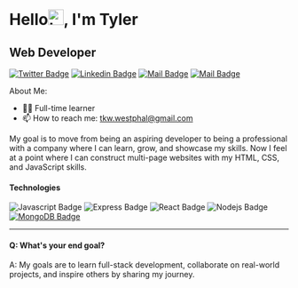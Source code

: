 <h1>Hello<img src="https://user-images.githubusercontent.com/1303154/88677602-1635ba80-d120-11ea-84d8-d263ba5fc3c0.gif" width="28px" height="28px" alt="hi">, I'm Tyler</h1>

<h2>Web Developer</h2>


[![Twitter Badge](https://img.shields.io/badge/-@tkw_tyler-1ca0f1?style=flat&labelColor=1ca0f1&logo=twitter&logoColor=white&link=https://twitter.com/tkw_tyler)](https://twitter.com/tkw_tyler) [![Linkedin Badge](https://img.shields.io/badge/-tkwtyler-0e76a8?style=flat&labelColor=0e76a8&logo=linkedin&logoColor=white)](https://www.linkedin.com/in/tkwtyler/) [![Mail Badge](https://img.shields.io/badge/-@tylerwestphal_-e84393?style=flat&labelColor=e84393&logo=instagram&logoColor=white)](https://instagram.com/tylerwestphal_) [![Mail Badge](https://img.shields.io/badge/-tylerwestphal-c0392b?style=flat&labelColor=c0392b&logo=gmail&logoColor=white)](mailto:tkw.westphal@gmail.com)



About Me:

- 👨‍💻 Full-time learner
- 📫 How to reach me: tkw.westphal@gmail.com


My goal is to move from being an aspiring developer to being a professional with a company where I can learn, grow, and showcase my skills. Now I feel at a point where I can construct multi-page websites with my HTML, CSS, and JavaScript skills.

#### Technologies

![Javascript Badge](https://img.shields.io/badge/-Javascript-F0DB4F?style=for-the-badge&labelColor=black&logo=javascript&logoColor=F0DB4F) ![Express Badge](https://img.shields.io/badge/-express-68A063?style=for-the-badge&labelColor=black&logo=express&logoColor=#68A063) ![React Badge](https://img.shields.io/badge/-React-61DBFB?style=for-the-badge&labelColor=black&logo=react&logoColor=61DBFB) ![Nodejs Badge](https://img.shields.io/badge/-Nodejs-3C873A?style=for-the-badge&labelColor=black&logo=node.js&logoColor=3C873A) [![MongoDB Badge](https://img.shields.io/badge/-MongoDB-e535ab?style=for-the-badge&labelColor=black&logo=mongodb&logoColor=e535ab)](#)
<hr>


#### Q: What's your end goal?

A: My goals are to learn full-stack development, collaborate on real-world projects, and inspire others by sharing my journey. 
